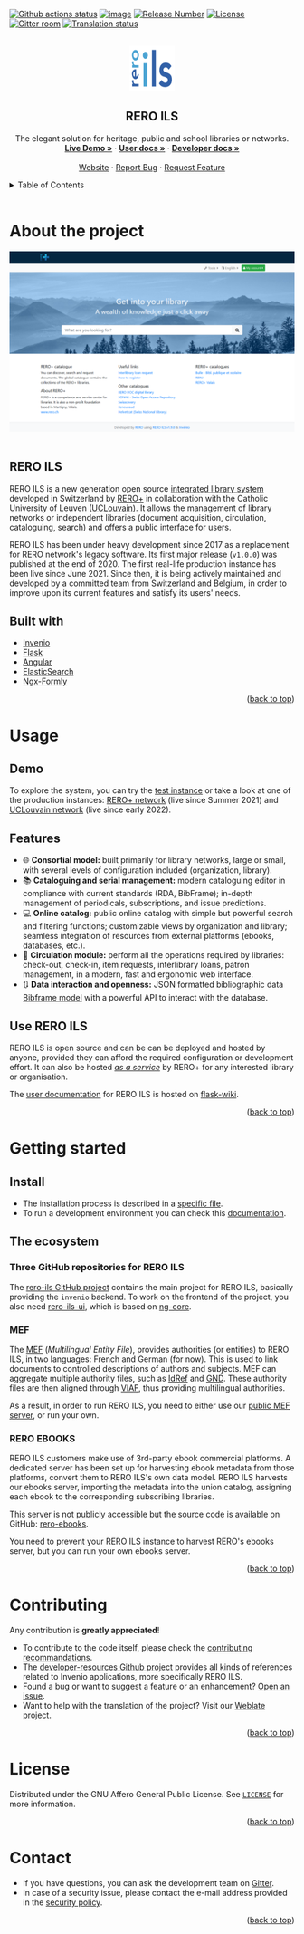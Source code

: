 <div id="top"></div>

<!-- PROJECT SHIELDS -->
[![Github actions
status](https://github.com/rero/rero-ils/workflows/build/badge.svg)](https://github.com/rero/rero-ils/actions?query=workflow%3Abuild)
[![image](https://img.shields.io/coveralls/rero/rero-ils.svg)](https://coveralls.io/r/rero/rero-ils)
[![Release
Number](https://img.shields.io/github/tag/rero/rero-ils.svg)](https://github.com/rero/rero-ils/releases/latest)
[![License](https://img.shields.io/badge/License-AGPL%20v3-blue.svg)](http://www.gnu.org/licenses/agpl-3.0.html)
[![Gitter
room](https://img.shields.io/gitter/room/rero/reroils.svg)](https://gitter.im/rero/reroils)
[![Translation
status](https://hosted.weblate.org/widgets/rero_plus/-/rero-ils/svg-badge.svg)](https://hosted.weblate.org/engage/rero_plus/?utm_source=widget)


<!-- PROJECT LOGO -->
<br />
<div align="center">
  <a href="https://github.com/rero/rero-ils">
    <img src=".github/images/logo-global.svg" alt="RERO ILS" width="80" height="80">
  </a>

<h2 align="center">RERO ILS</h2>

  <p align="center">
    The elegant solution for heritage, public and school libraries or networks.
    <br />
    <a href="https://ils.test.rero.ch/"><strong>Live Demo »</strong></a>
    ·
    <a href="https://ils.test.rero.ch/help/home"><strong>User docs »</strong></a>
    ·
    <a href="https://github.com/rero/developer-resources"><strong>Developer docs »</strong></a>
    <br />
    <br />
    <a href="https://www.rero.ch/produits/ils">Website</a>
    ·
    <a href="https://github.com/rero/rero-ils/issues">Report Bug</a>
    ·
    <a href="https://github.com/rero/rero-ils/issues">Request Feature</a>
  </p>
</div>

<!-- TABLE OF CONTENTS -->
<details>
  <summary>Table of Contents</summary>
  <ol>
    <li>
      <a href="#about-the-project">About The Project</a>
      <ul>
        <li><a href="#rero-ils">RERO ILS</a></li>
        <li><a href="#built-with">Built with</a></li>
      </ul>
    </li>
    <li>
      <a href="#usage">Usage</a>
      <ul>
        <li><a href="#demo">Demo</a></li>
        <li><a href="#features">Features</a></li>
        <li><a href="#use-rero-ils">Use RERO ILS</a></li>
      </ul>
    </li>
    <li><a href="#getting-started">Getting started</a></li>
      <ul>
        <li><a href="#install">Install</a></li>
        <li><a href="#the-ecosystem">The ecosystem</a></li>
      </ul>
    <li><a href="#contributing">Contributing</a></li>
    <li><a href="#license">License</a></li>
    <li><a href="#contact">Contact</a></li>
  </ol>
</details>
<br />

# About the project

<div align="center">
  <a href="https://ils.test.rero.ch/">
    <img src=".github/images/screenshot.png" alt="RERO ILS" style="width:720px">
  </a>
</div>
<br />

## RERO ILS

RERO ILS is a new generation open source [integrated library system](https://en.wikipedia.org/wiki/Integrated_library_system) developed in Switzerland by [RERO+](https://rero.ch/) in collaboration with the Catholic University of Leuven ([UCLouvain](https://uclouvain.be/)). It allows the management of library networks or independent libraries (document acquisition, circulation, cataloguing, search) and offers a public interface for users.

RERO ILS has been under heavy development since 2017 as a replacement for RERO network's legacy software. Its first major release (`v1.0.0`) was published at the end of 2020. The first real-life production instance has been live since June 2021. Since then, it is being actively maintained and developed by a committed team from Switzerland and Belgium, in order to improve upon its current features and satisfy its users' needs.

## Built with

* [Invenio](https://github.com/inveniosoftware/invenio)
* [Flask](https://github.com/pallets/flask)
* [Angular](https://github.com/angular/angular)
* [ElasticSearch](https://github.com/elastic/elasticsearch)
* [Ngx-Formly](https://github.com/ngx-formly/ngx-formly)

<p align="right">(<a href="#top">back to top</a>)</p>

# Usage

## Demo

To explore the system, you can try the [test instance](https://ils.test.rero.ch/) or take a look at one of the production instances: [RERO+ network](https://bib.rero.ch/) (live since Summer 2021) and [UCLouvain network](https://ils.bib.uclouvain.be/) (live since early 2022).

## Features

* :globe_with_meridians: **Consortial model:** built primarily for library networks, large or small, with several levels of configuration included (organization, library).
* :books: **Cataloguing and serial management:** modern cataloguing editor in compliance with current standards (RDA, BibFrame); in-depth management of periodicals, subscriptions, and issue predictions.
* :computer: **Online catalog:** public online catalog with simple but powerful search and filtering functions; customizable views by organization and library; seamless integration of resources from external platforms (ebooks, databases, etc.).
* :book: **Circulation module:** perform all the operations required by libraries: check-out, check-in, item requests, interlibrary loans, patron management, in a modern, fast and ergonomic web interface.
* :arrows_clockwise: **Data interaction and openness:** JSON formatted bibliographic data [Bibframe model](https://www.loc.gov/bibframe/) with a powerful API to interact with the database.

## Use RERO ILS

RERO ILS is open source and can be can be deployed and hosted by anyone, provided they can afford the required configuration or development effort. It can also be hosted [*as a service*](https://www.rero.ch/en/products/ils#discover) by RERO+ for any interested library or organisation.

The [user documentation](https://ils.test.rero.ch/help/home/) for RERO ILS is hosted on [flask-wiki](https://github.com/rero/flask-wiki/).

<p align="right">(<a href="#top">back to top</a>)</p>

# Getting started

## Install

* The installation process is described in a [specific file](INSTALL.rst).
* To run a development environment you can check this [documentation](https://github.com/rero/developer-resources/blob/master/rero-instances/rero-ils/dev_installation.md).

## The ecosystem

### Three GitHub repositories for RERO ILS

The [rero-ils GitHub project](https://github.com/rero/rero-ils) contains the main project for RERO ILS, basically providing the `invenio` backend. To work on the frontend of the project, you also need [rero-ils-ui](https://github.com/rero/rero-ils-ui), which is based on [ng-core](https://github.com/rero/ng-core).

### MEF

The [MEF](https://github.com/rero/rero-mef) (*Multilingual Entity File*), provides authorities (or entities) to RERO ILS, in two languages: French and German (for now). This is used to link documents to controlled descriptions of authors and subjects. MEF can aggregate multiple authority files, such as [IdRef](https://www.idref.fr/) and [GND](https://www.dnb.de/DE/Professionell/Standardisierung/GND/gnd_node.html). These authority files are then aligned through [VIAF](https://viaf.org), thus providing multilingual authorities.

As a result, in order to run RERO ILS, you need to either use our [public MEF server](https://mef.test.rero.ch), or run your own.

### RERO EBOOKS

RERO ILS customers make use of 3rd-party ebook commercial platforms. A
dedicated server has been set up for harvesting ebook metadata from
those platforms, convert them to RERO ILS's own data model. RERO ILS
harvests our ebooks server, importing the metadata into the union
catalog, assigning each ebook to the corresponding subscribing
libraries.

This server is not publicly accessible but the source code is available on
GitHub: [rero-ebooks](https://github.com/rero/rero-ebooks).

You need to prevent your RERO ILS instance to harvest RERO's ebooks
server, but you can run your own ebooks server.

<p align="right">(<a href="#top">back to top</a>)</p>

# Contributing

Any contribution is **greatly appreciated**!

* To contribute to the code itself, please check the [contributing recommandations](https://github.com/rero/rero-ils/blob/dev/CONTRIBUTING.rst).
* The [developer-resources Github project](https://github.com/rero/developer-resources/) provides all kinds of references related to Invenio applications, more specifically RERO ILS.
* Found a bug or want to suggest a feature or an enhancement? [Open an issue](https://github.com/rero/rero-ils/issues/new).
* Want to help with the translation of the project? Visit our [Weblate project](https://hosted.weblate.org/projects/rero_plus/#information).

<p align="right">(<a href="#top">back to top</a>)</p>

# License

Distributed under the GNU Affero General Public License. See [`LICENSE`](LICENSE) for more information.

<p align="right">(<a href="#top">back to top</a>)</p>

# Contact

* If you have questions, you can ask the development team on [Gitter](https://gitter.im/rero/reroils).
* In case of a security issue, please contact the e-mail address provided in the [security policy](https://github.com/rero/rero-ils/blob/dev/SECURITY.rst).

<p align="right">(<a href="#top">back to top</a>)</p>
